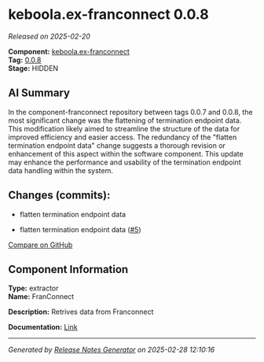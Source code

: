 # keboola.ex-franconnect 0.0.8

_Released on 2025-02-20_

**Component:** [keboola.ex-franconnect](https://github.com/keboola/component-franconnect)  
**Tag:** [0.0.8](https://github.com/keboola/component-franconnect/releases/tag/0.0.8)  
**Stage:** HIDDEN  


## AI Summary
In the component-franconnect repository between tags 0.0.7 and 0.0.8, the most significant change was the flattening of termination endpoint data. This modification likely aimed to streamline the structure of the data for improved efficiency and easier access. The redundancy of the "flatten termination endpoint data" change suggests a thorough revision or enhancement of this aspect within the software component. This update may enhance the performance and usability of the termination endpoint data handling within the system.



## Changes (commits):


- flatten termination endpoint data 
  



- flatten termination endpoint data ([#5](https://github.com/keboola/component-franconnect/pull/5))
  



[Compare on GitHub](https://github.com/component-franconnect/compare/0.0.7...0.0.8)



## Component Information
**Type:** extractor  
**Name:** FranConnect  

**Description:** Retrives data from Franconnect  


**Documentation:** [Link](https://github.com/keboola/component-franconnect/blob/master/README.md)  



---
_Generated by [Release Notes Generator](https://github.com/keboola/release-notes-generator) on 2025-02-28 12:10:16_ 